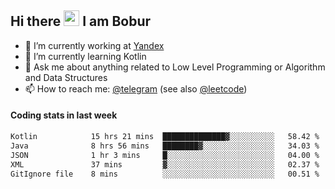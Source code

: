 ## Hi there <img src="https://media.giphy.com/media/hvRJCLFzcasrR4ia7z/giphy.gif" width="25px" height="25px"> I am Bobur

- 💼 I’m currently working at [Yandex](https://yandex.ru/)
- 🌱 I’m currently learning Kotlin
- 💬 Ask me about anything related to Low Level Programming or Algorithm and Data Structures
- 📫 How to reach me: [@telegram](https://t.me/octoant) (see also [@leetcode](https://leetcode.com/octoant/))    

#### Coding stats in last week

<!--START_SECTION:waka-->

```txt
Kotlin            15 hrs 21 mins  ██████████████▓░░░░░░░░░░   58.42 %
Java              8 hrs 56 mins   ████████▓░░░░░░░░░░░░░░░░   34.03 %
JSON              1 hr 3 mins     █░░░░░░░░░░░░░░░░░░░░░░░░   04.00 %
XML               37 mins         ▓░░░░░░░░░░░░░░░░░░░░░░░░   02.37 %
GitIgnore file    8 mins          ░░░░░░░░░░░░░░░░░░░░░░░░░   00.51 %
```

<!--END_SECTION:waka-->
